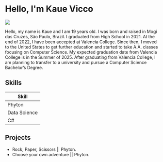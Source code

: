 # Hello, I'm Kaue Vicco
<a href="www.linkedin.com/in/kauevicco"><img src="https://img.shields.io/badge/-LinkedIn-0072b1?&style=for-the-badge&logo=linkedin&logoColor=white" /></a>

Hello, my name is Kaue and I am 19 years old. I was born and raised
in Mogi das Cruzes, São Paulo, Brazil. I graduated from High
School in 2021. At the end of 2022, I have been accepted at
Valencia College. Since then, I moved to the United States to get
further education and started to take A.A. classes focusing on
Computer Science. My expected graduation date from Valencia
College is in the Summer of 2025. After graduating from Valencia
College, I am planning to transfer to a university and pursue a
Computer Science Bachelor’s Degree.

## Skills

| Skill                                         
|-----------------------------------------------
| Phyton |       
| Data Science |
| C# | 

## Projects
- Rock, Paper, Scissors || Phyton.
- Choose your own adventure || Phyton.
